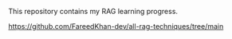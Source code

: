 This repository contains my RAG learning progress.

https://github.com/FareedKhan-dev/all-rag-techniques/tree/main
